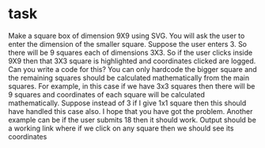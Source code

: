 # task

Make a square box of dimension 9X9 using SVG. You will ask the user to enter the dimension of the smaller square. Suppose the user enters 3. So there will be 9 squares each of dimensions 3X3. So if the user clicks inside 9X9 then that 3X3 square is highlighted  and  coordinates clicked are logged. Can you write a code for this?
You can only hardcode the bigger square and the remaining squares should be calculated mathematically from the main squares. For example, in this case if we have 3x3 squares then there will be 9 squares and coordinates of each square will be calculated mathematically.  Suppose instead of 3 if I give 1x1 square then this should have handled this case also. I hope that you have got the problem. Another example can be if the user submits 18 then it should work. Output should be a working link where if we click on any square then we should see its coordinates

